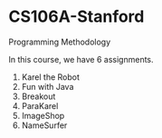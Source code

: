 # CS106A-Stanford

Programming Methodology

In this course, we have 6 assignments.
1. Karel the Robot
2. Fun with Java
3. Breakout
4. ParaKarel
5. ImageShop
6. NameSurfer
